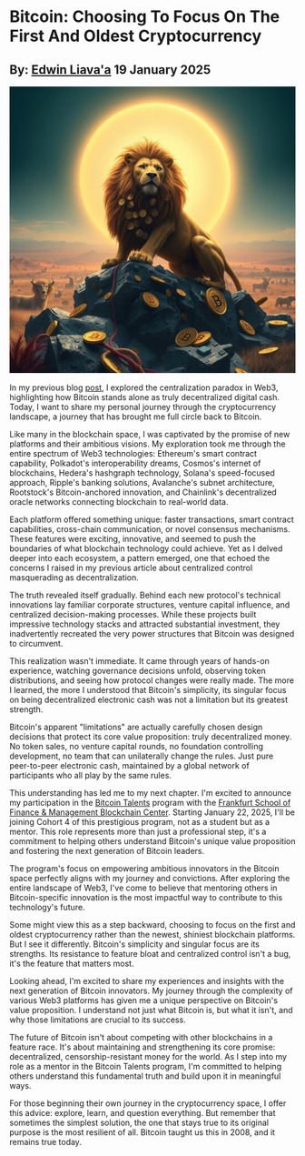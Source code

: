 # Bitcoin: Choosing To Focus On The First And Oldest Cryptocurrency
## By: [Edwin Liava'a](https://github.com/EdwinLiavaa) 19 January 2025

<p align="center">
 <img width="1000" src="https://github.com/EdwinLiavaa/liavaa.space/blob/main/blog/20250119/pic.png">
</p>

In my previous blog [post](https://github.com/EdwinLiavaa/liavaa.space/blob/main/blog/20250112/20250112.md), I explored the centralization paradox in Web3, highlighting how Bitcoin stands alone as truly decentralized digital cash. Today, I want to share my personal journey through the cryptocurrency landscape, a journey that has brought me full circle back to Bitcoin.

Like many in the blockchain space, I was captivated by the promise of new platforms and their ambitious visions. My exploration took me through the entire spectrum of Web3 technologies: Ethereum's smart contract capability, Polkadot's interoperability dreams, Cosmos's internet of blockchains, Hedera's hashgraph technology, Solana's speed-focused approach, Ripple's banking solutions, Avalanche's subnet architecture, Rootstock's Bitcoin-anchored innovation, and Chainlink's decentralized oracle networks connecting blockchain to real-world data.

Each platform offered something unique: faster transactions, smart contract capabilities, cross-chain communication, or novel consensus mechanisms. These features were exciting, innovative, and seemed to push the boundaries of what blockchain technology could achieve. Yet as I delved deeper into each ecosystem, a pattern emerged, one that echoed the concerns I raised in my previous article about centralized control masquerading as decentralization.

The truth revealed itself gradually. Behind each new protocol's technical innovations lay familiar corporate structures, venture capital influence, and centralized decision-making processes. While these projects built impressive technology stacks and attracted substantial investment, they inadvertently recreated the very power structures that Bitcoin was designed to circumvent.

This realization wasn't immediate. It came through years of hands-on experience, watching governance decisions unfold, observing token distributions, and seeing how protocol changes were really made. The more I learned, the more I understood that Bitcoin's simplicity, its singular focus on being decentralized electronic cash was not a limitation but its greatest strength.

Bitcoin's apparent "limitations" are actually carefully chosen design decisions that protect its core value proposition: truly decentralized money. No token sales, no venture capital rounds, no foundation controlling development, no team that can unilaterally change the rules. Just pure peer-to-peer electronic cash, maintained by a global network of participants who all play by the same rules.

This understanding has led me to my next chapter. I'm excited to announce my participation in the [Bitcoin Talents](https://web3-talents.io/bitcoin-talents/) program with the [Frankfurt School of Finance & Management Blockchain Center](https://www.frankfurt-school.de/home/research/centres/blockchain). Starting January 22, 2025, I'll be joining Cohort 4 of this prestigious program, not as a student but as a mentor. This role represents more than just a professional step, it's a commitment to helping others understand Bitcoin's unique value proposition and fostering the next generation of Bitcoin leaders.

The program's focus on empowering ambitious innovators in the Bitcoin space perfectly aligns with my journey and convictions. After exploring the entire landscape of Web3, I've come to believe that mentoring others in Bitcoin-specific innovation is the most impactful way to contribute to this technology's future.

Some might view this as a step backward, choosing to focus on the first and oldest cryptocurrency rather than the newest, shiniest blockchain platforms. But I see it differently. Bitcoin's simplicity and singular focus are its strengths. Its resistance to feature bloat and centralized control isn't a bug, it's the feature that matters most.

Looking ahead, I'm excited to share my experiences and insights with the next generation of Bitcoin innovators. My journey through the complexity of various Web3 platforms has given me a unique perspective on Bitcoin's value proposition. I understand not just what Bitcoin is, but what it isn't, and why those limitations are crucial to its success.

The future of Bitcoin isn't about competing with other blockchains in a feature race. It's about maintaining and strengthening its core promise: decentralized, censorship-resistant money for the world. As I step into my role as a mentor in the Bitcoin Talents program, I'm committed to helping others understand this fundamental truth and build upon it in meaningful ways.

For those beginning their own journey in the cryptocurrency space, I offer this advice: explore, learn, and question everything. But remember that sometimes the simplest solution, the one that stays true to its original purpose is the most resilient of all. Bitcoin taught us this in 2008, and it remains true today.